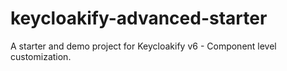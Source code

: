 # keycloakify-advanced-starter
A starter and demo project for Keycloakify v6 - Component level customization.
